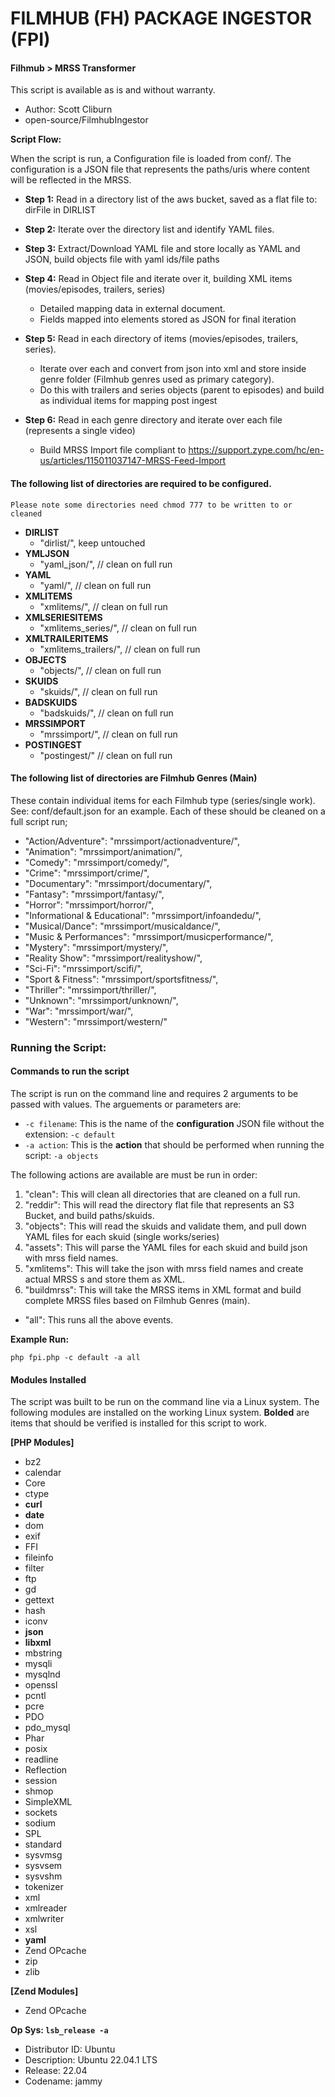 # FILMHUB (FH) PACKAGE INGESTOR (FPI)
#### Filhmub > MRSS Transformer
This script is available as is and without warranty.

- Author: Scott Cliburn
- open-source/FilmhubIngestor

**Script Flow:**

When the script is run, a Configuration file is loaded from conf/.
The configuration is a JSON file that represents the paths/uris where content will be reflected in the MRSS.

- **Step 1:** Read in a directory list of the aws bucket, saved as a flat file to: dirFile in DIRLIST

- **Step 2:** Iterate over the directory list and identify YAML files.

- **Step 3:** Extract/Download YAML file and store locally as YAML and JSON, build objects file with yaml ids/file paths

- **Step 4:** Read in Object file and iterate over it, building XML items (movies/episodes, trailers, series)
    - Detailed mapping data in external document.
    - Fields mapped into <item> elements stored as JSON for final iteration

- **Step 5:** Read in each directory of items (movies/episodes, trailers, series). 
    - Iterate over each and convert from json into xml and store inside genre folder (Filmhub genres used as primary category).
    - Do this with trailers and series objects (parent to episodes) and build as individual items for mapping post ingest

- **Step 6:** Read in each genre directory and iterate over each file (represents a single video)
    - Build MRSS Import file compliant to https://support.zype.com/hc/en-us/articles/115011037147-MRSS-Feed-Import

#### The following list of directories are required to be configured.
`Please note some directories need chmod 777 to be written to or cleaned`

- **DIRLIST**
    - "dirlist/", keep untouched
- **YMLJSON**
    - "yaml_json/", // clean on full run
- **YAML**
    - "yaml/", // clean on full run
- **XMLITEMS**
    - "xmlitems/", // clean on full run
- **XMLSERIESITEMS**
    - "xmlitems_series/", // clean on full run
- **XMLTRAILERITEMS**
    - "xmlitems_trailers/", // clean on full run
- **OBJECTS**
    - "objects/", // clean on full run
- **SKUIDS**
    - "skuids/", // clean on full run
- **BADSKUIDS**
    - "badskuids/", // clean on full run
- **MRSSIMPORT**
    - "mrssimport/", // clean on full run
- **POSTINGEST**
    - "postingest/" // clean on full run

#### The following list of directories are Filmhub Genres (Main)
These contain individual items for each Filmhub type (series/single work).
See: conf/default.json for an example.
Each of these should be cleaned on a full script run;

- "Action/Adventure": "mrssimport/actionadventure/",
- "Animation": "mrssimport/animation/",
- "Comedy": "mrssimport/comedy/",
- "Crime": "mrssimport/crime/",
- "Documentary": "mrssimport/documentary/",
- "Fantasy": "mrssimport/fantasy/",
- "Horror": "mrssimport/horror/",
- "Informational & Educational": "mrssimport/infoandedu/",
- "Musical/Dance": "mrssimport/musicaldance/",
- "Music & Performances": "mrssimport/musicperformance/",
- "Mystery": "mrssimport/mystery/",
- "Reality Show": "mrssimport/realityshow/",
- "Sci-Fi": "mrssimport/scifi/",
- "Sport & Fitness": "mrssimport/sportsfitness/",
- "Thriller": "mrssimport/thriller/",
- "Unknown": "mrssimport/unknown/",
- "War": "mrssimport/war/",
- "Western": "mrssimport/western/"

### Running the Script:

#### Commands to run the script ####

The script is run on the command line and requires 2 arguments to be passed with values.
The arguements or parameters are:

- `-c filename`: This is the name of the **configuration** JSON file without the extension: `-c default`
- `-a action`: This is the **action** that should be performed when running the script:  `-a objects`

The following actions are available are must be run in order:

1. "clean": This will clean all directories that are cleaned on a full run.
2. "reddir": This will read the directory flat file that represents an S3 Bucket, and build paths/skuids.
3. "objects": This will read the skuids and validate them, and pull down YAML files for each skuid (single works/series)
4. "assets": This will parse the YAML files for each skuid and build json with mrss field names.
5. "xmlitems": This will take the json with mrss field names and create actual MRSS <item>s and store them as XML.
6. "buildmrss": This will take the MRSS items in XML format and build complete MRSS files based on Filmhub Genres (main).

- "all": This runs all the above events.

**Example Run:**

`php fpi.php -c default -a all`

#### Modules Installed ####

The script was built to be run on the command line via a Linux system.
The following modules are installed on the working Linux system. 
**Bolded** are items that should be verified is installed for this script to work.

**[PHP Modules]**
- bz2
- calendar
- Core
- ctype
- **curl**
- **date**
- dom
- exif
- FFI
- fileinfo
- filter
- ftp
- gd
- gettext
- hash
- iconv
- **json**
- **libxml**
- mbstring
- mysqli
- mysqlnd
- openssl
- pcntl
- pcre
- PDO
- pdo_mysql
- Phar
- posix
- readline
- Reflection
- session
- shmop
- SimpleXML
- sockets
- sodium
- SPL
- standard
- sysvmsg
- sysvsem
- sysvshm
- tokenizer
- xml
- xmlreader
- xmlwriter
- xsl
- **yaml**
- Zend OPcache
- zip
- zlib

**[Zend Modules]**
- Zend OPcache

**Op Sys: `lsb_release -a`**
- Distributor ID: Ubuntu
- Description:    Ubuntu 22.04.1 LTS
- Release:        22.04
- Codename:       jammy
